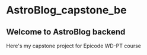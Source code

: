 # AstroBlog_capstone_be

## Welcome to AstroBlog backend

Here's my capstone project for Epicode WD-PT course

